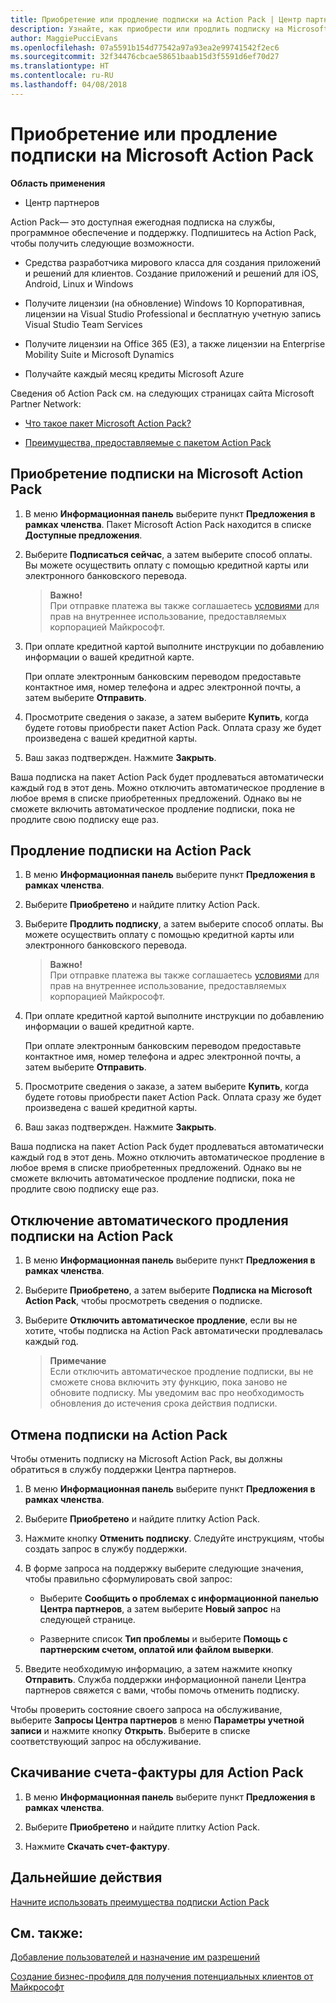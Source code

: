 ```yaml
---
title: Приобретение или продление подписки на Action Pack | Центр партнеров
description: Узнайте, как приобрести или продлить подписку на Microsoft Action Pack.
author: MaggiePucciEvans
ms.openlocfilehash: 07a5591b154d77542a97a93ea2e99741542f2ec6
ms.sourcegitcommit: 32f34476cbcae58651baab15d3f5591d6ef70d27
ms.translationtype: HT
ms.contentlocale: ru-RU
ms.lasthandoff: 04/08/2018
---
```

# <a name="purchase-or-renew-a-microsoft-action-pack-subscription"></a>Приобретение или продление подписки на Microsoft Action Pack

**Область применения**

-  Центр партнеров


Action Pack— это доступная ежегодная подписка на службы, программное обеспечение и поддержку. Подпишитесь на Action Pack, чтобы получить следующие возможности.

- Средства разработчика мирового класса для создания приложений и решений для клиентов. Создание приложений и решений для iOS, Android, Linux и Windows 

- Получите лицензии (на обновление) Windows 10 Корпоративная, лицензии на Visual Studio Professional и бесплатную учетную запись Visual Studio Team Services 

- Получите лицензии на Office 365 (E3), а также лицензии на Enterprise Mobility Suite и Microsoft Dynamics 

- Получайте каждый месяц кредиты Microsoft Azure

Сведения об Action Pack см. на следующих страницах сайта Microsoft Partner Network: 

-   [Что такое пакет Microsoft Action Pack?](https://partner.microsoft.com/membership/action-pack)

-   [Преимущества, предоставляемые с пакетом Action Pack](https://partner.microsoft.com/membership/core-benefits)



## <a name="purchase-a-microsoft-action-pack-subscription"></a>Приобретение подписки на Microsoft Action Pack

1. В меню **Информационная панель** выберите пункт **Предложения в рамках членства**. Пакет Microsoft Action Pack находится в списке **Доступные предложения**. 

2. Выберите **Подписаться сейчас**, а затем выберите способ оплаты. Вы можете осуществить оплату с помощью кредитной карты или электронного банковского перевода. 

    >**Важно!**<br> При отправке платежа вы также соглашаетесь [условиями](https://go.microsoft.com/fwlink/?linkid=842232) для прав на внутреннее использование, предоставляемых корпорацией Майкрософт. 

3. При оплате кредитной картой выполните инструкции по добавлению информации о вашей кредитной карте. 

    При оплате электронным банковским переводом предоставьте контактное имя, номер телефона и адрес электронной почты, а затем выберите **Отправить**.  
4. Просмотрите сведения о заказе, а затем выберите **Купить**, когда будете готовы приобрести пакет Action Pack. Оплата сразу же будет произведена с вашей кредитной карты.

5. Ваш заказ подтвержден. Нажмите **Закрыть**.

Ваша подписка на пакет Action Pack будет продлеваться автоматически каждый год в этот день. Можно отключить автоматическое продление в любое время в списке приобретенных предложений. Однако вы не сможете включить автоматическое продление подписки, пока не продлите свою подписку еще раз. 


## <a name="renew-your-action-pack-subscription"></a>Продление подписки на Action Pack

1. В меню **Информационная панель** выберите пункт **Предложения в рамках членства**.  

2. Выберите **Приобретено** и найдите плитку Action Pack.  

3. Выберите **Продлить подписку**, а затем выберите способ оплаты. Вы можете осуществить оплату с помощью кредитной карты или электронного банковского перевода. 

    >**Важно!**<br> При отправке платежа вы также соглашаетесь [условиями](https://go.microsoft.com/fwlink/?linkid=842232) для прав на внутреннее использование, предоставляемых корпорацией Майкрософт. 

3. При оплате кредитной картой выполните инструкции по добавлению информации о вашей кредитной карте. 

    При оплате электронным банковским переводом предоставьте контактное имя, номер телефона и адрес электронной почты, а затем выберите **Отправить**. 

 4. Просмотрите сведения о заказе, а затем выберите **Купить**, когда будете готовы приобрести пакет Action Pack. Оплата сразу же будет произведена с вашей кредитной карты.

5. Ваш заказ подтвержден. Нажмите **Закрыть**.

Ваша подписка на пакет Action Pack будет продлеваться автоматически каждый год в этот день. Можно отключить автоматическое продление в любое время в списке приобретенных предложений. Однако вы не сможете включить автоматическое продление подписки, пока не продлите свою подписку еще раз. 


## <a name="turn-off-automatic-action-pack-subscription-renewal"></a>Отключение автоматического продления подписки на Action Pack

1. В меню **Информационная панель** выберите пункт **Предложения в рамках членства**. 

2. Выберите **Приобретено**, а затем выберите **Подписка на Microsoft Action Pack**, чтобы просмотреть сведения о подписке. 

3. Выберите **Отключить автоматическое продление**, если вы не хотите, чтобы подписка на Action Pack автоматически продлевалась каждый год. 

    >**Примечание**<br>
    Если отключить автоматическое продление подписки, вы не сможете снова включить эту функцию, пока заново не обновите подписку. Мы уведомим вас про необходимость обновления до истечения срока действия подписки.


## <a name="cancel-your-action-pack-subscription"></a>Отмена подписки на Action Pack

Чтобы отменить подписку на Microsoft Action Pack, вы должны обратиться в службу поддержки Центра партнеров.

1. В меню **Информационная панель** выберите пункт **Предложения в рамках членства**. 

2. Выберите **Приобретено** и найдите плитку Action Pack.

3. Нажмите кнопку **Отменить подписку**. Следуйте инструкциям, чтобы создать запрос в службу поддержки. 

4. В форме запроса на поддержку выберите следующие значения, чтобы правильно сформулировать свой запрос:

    -  Выберите **Сообщить о проблемах с информационной панелью Центра партнеров**, а затем выберите **Новый запрос** на следующей странице.

    -  Разверните список **Тип проблемы** и выберите **Помощь с партнерским счетом, оплатой или файлом выверки**. 

5. Введите необходимую информацию, а затем нажмите кнопку **Отправить**. Служба поддержки информационной панели Центра партнеров свяжется с вами, чтобы помочь отменить подписку.

Чтобы проверить состояние своего запроса на обслуживание, выберите **Запросы Центра партнеров** в меню **Параметры учетной записи** и нажмите кнопку **Открыть**. Выберите в списке соответствующий запрос на обслуживание.  

## <a name="download-your-action-pack-invoice"></a>Скачивание счета-фактуры для Action Pack

1. В меню **Информационная панель** выберите пункт **Предложения в рамках членства**.  

2. Выберите **Приобретено** и найдите плитку Action Pack. 

3. Нажмите **Скачать счет-фактуру**.
 
## <a name="next-steps"></a>Дальнейшие действия

[Начните использовать преимущества подписки Action Pack](manage-your-partner-network-benefits.md)


## <a name="see-also"></a>См. также:

[Добавление пользователей и назначение им разрешений](create-user-accounts-and-set-permissions.md)

[Создание бизнес-профиля для получения потенциальных клиентов от Майкрософт](create-a-marketing-profile.md)



